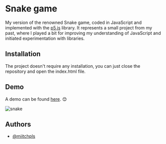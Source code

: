 # Snake game

My version of the renowned Snake game, coded in JavaScript and implemented with the [p5.js](https://p5js.org/) library. It represents a small project from my past, where I played a bit for improving my understanding of JavaScript and initiated experimentation with libraries.

## Installation

The project doesn't require any installation, you can just close the repository and open the index.html file.

## Demo

A demo can be found [here](https://miitchpls.github.io/p5-snake-game/). 😊

![snake](https://github.com/miitchpls/p5-snake-game/assets/51779074/fc323342-3218-4049-8dc0-2a028d73d916)

## Authors

- [@miitchpls](https://www.github.com/miitchpls)
